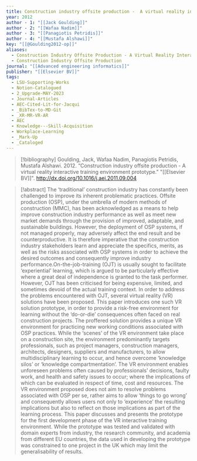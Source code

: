 ```yaml
---
title: Construction industry offsite production -  A virtual reality interactive training environment prototype
year: 2012
author - 1: "[[Jack Goulding]]"
author - 2: "[[Wafaa Nadim]]"
author - 3: "[[Panagiotis Petridis]]"
author - 4: "[[Mustafa Alshawi]]"
key: "[[@Goulding2012-op]]"
aliases:
  - Construction Industry Offsite Production - A Virtual Reality Interactive Training Environment Prototype
  - Construction Industry Offsite Production
journal: "[[Advanced engineering informatics]]"
publisher: "[[Elsevier BV]]"
tags:
  - LSU-Supporting-Works
  - Notion-Catalogued
  - 2_Upgrade-MAY-2023
  - Journal-Articles
  - AEC-Cited-Lit-for-Jacqui
  - _BibTex-to-MD-Git
  - _XR-MR-VR-AR
  - AEC
  - Knowledge---Skill-Acquisition
  - Workplace-Learning
  - _Mark-Up
  - _Cataloged
---
```


> [!bibliography]
> Goulding, Jack, Wafaa Nadim, Panagiotis Petridis, Mustafa Alshawi. 2012. “Construction industry offsite production -  A virtual reality interactive training environment prototype.” "[[Elsevier BV]]". http://dx.doi.org/10.1016/j.aei.2011.09.004

> [!abstract]
> The ‘traditional’ construction industry has constantly been challenged to improve its inherent problematic practices. Offsite production (OSP), under the umbrella of modern methods of construction (MMC), has been acknowledged as a means to help improve construction industry performance as well as meet new market demands through the provision of improved, adaptable, and sustainable buildings. However, the deployment of OSP systems, if not managed properly, may adversely affect the end result and be counterproductive. It is therefore imperative that the construction industry stakeholders learn and appreciate the specifics, merits, as well as the risks associated with OSP systems in order to achieve the desired outcomes and consequently improve industry performance.On-the-job-training (OJT) is usually sought to facilitate ‘experiential’ learning, which is argued to be particularly effective where a great deal of independence is granted to the task performer. However, OJT has been criticised for being expensive, limited, and sometimes devoid of the actual training context. In order to address the problems encountered with OJT, several virtual reality (VR) solutions have been proposed. This paper introduces one such VR solution prototype, in order to provide a risk-free environment for learning without the ‘do-or-die’ consequences often faced on real construction projects. The proffered solution provides a unique VR environment for practicing new working conditions associated with OSP practices. While the ‘scenes’ of the VR environment take place on a construction site, the environment predominantly targets professionals, such as project managers, construction managers, architects, designers, suppliers and manufacturers, to allow multidisciplinary learning to occur, and hence overcome ‘knowledge silos’ or ‘knowledge compartmentation’. The VR environment enables unforeseen problems often caused by professionals’ decisions, faulty work, and health and safety issues to occur; where the implications of which can be evaluated in respect of time, cost and resources. The VR environment proposed does not aim to resolve problems associated with OSP per se, rather aims to allow ‘things to go wrong’ and consequently allows users not only to ‘experience’ the resulting implications but also to reflect on those implications as part of the learning process. This paper discusses and presents the prototype for the first development phase of the VR interactive training environment. While the prototype was tested and validated with domain experts from industry, the research community, and academia from different EU countries, the data used in developing the prototype was constrained to one project in the UK which may limit the generalisability of results.